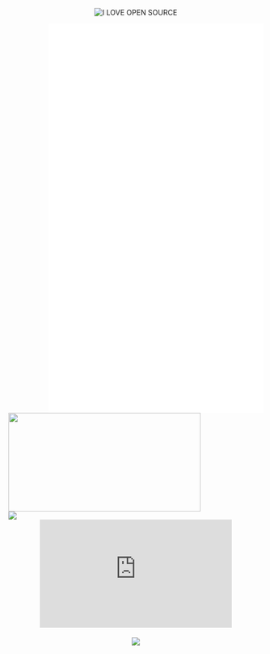 <p align="center">
	<picture>
		<source
			media="(prefers-color-scheme: dark)"
			srcset="
				https://readme-typing-svg.demolab.com?font=&weight=600&size=40&pause=1000&color=FFFFFF&center=true&vCenter=true&random=false&width=435&height=60&lines=I+LOVE+OPEN+SOURCE
			"
		/>
		<source
			media="(prefers-color-scheme: light)"
			srcset="
				https://readme-typing-svg.demolab.com?font=&weight=600&size=40&pause=1000&color=000000&center=true&vCenter=true&random=false&width=435&height=60&lines=I+LOVE+OPEN+SOURCE
			"
		/>
		<img
			alt="I LOVE OPEN SOURCE"
			src="https://readme-typing-svg.demolab.com?font=&weight=600&size=40&pause=1000&color=FFFFFF&center=true&vCenter=true&random=false&width=435&height=60&lines=I+LOVE+OPEN+SOURCE"
		/>
	</picture>
</p>

<p align="center">
	<a href="https://github.com/lowlighter/metrics">
		<img width="425" align="right" src="/github-metrics.svg" />
	</a>
	<a href="https://discord.com/users/579544867626024960">
		<img
			width="380"
			height="195"
			align="left"
			src="https://lanyard.cnrad.dev/api/579544867626024960?bg=FFFFFF00&animated=true&idleMessage=Well%2C%20the%20world%20sucks%2C%20but%20the%20engineering%20world%20is%20nice&borderRadius=30px"
		/>
	</a>
	<img
		width="380"
		align="left"
		src="https://github-readme-stats.vercel.app/api?username=yorukot&show_icons=true&theme=calm"
	/>
</p>

<p align="center">
	<iframe 
		width="380" 
		height="214" 
		src="https://www.youtube.com/embed/LJvEIjRBSDA" 
		title="YouTube video player" 
		frameborder="0" 
		allow="accelerometer; autoplay; clipboard-write; encrypted-media; gyroscope; picture-in-picture; web-share" 
		allowfullscreen>
	</iframe>
</p>

<p align="center">
	<img
		align="center"
		src="https://komarev.com/ghpvc/?username=yorukot&style=flat-square&base=500"
	/>
</p>

